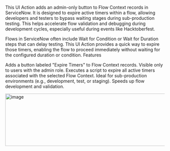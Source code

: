 
This UI Action adds an admin-only button to Flow Context records in ServiceNow. It is designed to expire active timers within a flow, allowing developers and testers to bypass waiting stages during sub-production testing. This helps accelerate flow validation and debugging during development cycles, especially useful during events like Hacktoberfest.

Flows in ServiceNow often include Wait for Condition or Wait for Duration steps that can delay testing. This UI Action provides a quick way to expire those timers, enabling the flow to proceed immediately without waiting for the configured duration or condition.
Features

Adds a button labeled "Expire Timers" to Flow Context records.
Visible only to users with the admin role.
Executes a script to expire all active timers associated with the selected Flow Context.
Ideal for sub-production environments (e.g., development, test, or staging).
Speeds up flow development and validation.

<img width="1584" height="165" alt="image" src="https://github.com/user-attachments/assets/e74b1105-8171-4992-8c74-3e0d4514a23c" />
